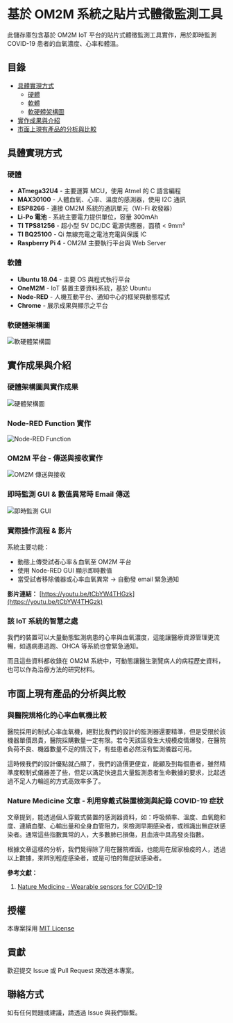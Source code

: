 # 基於 OM2M 系統之貼片式體徵監測工具

此儲存庫包含基於 OM2M IoT 平台的貼片式體徵監測工具實作，用於即時監測 COVID-19 患者的血氧濃度、心率和體溫。

## 目錄

- [具體實現方式](#具體實現方式)
  - [硬體](#硬體)
  - [軟體](#軟體)
  - [軟硬體架構圖](#軟硬體架構圖)
- [實作成果與介紹](#實作成果與介紹)
- [市面上現有產品的分析與比較](#市面上現有產品的分析與比較)

## 具體實現方式

### 硬體

- **ATmega32U4** - 主要運算 MCU，使用 Atmel 的 C 語言編程
- **MAX30100** - 人體血氧、心率、溫度的感測器，使用 I2C 通訊
- **ESP8266** - 連接 OM2M 系統的通訊單元（Wi-Fi 收發器）
- **Li-Po 電池** - 系統主要電力提供單位，容量 300mAh
- **TI TPS81256** - 超小型 5V DC/DC 電源供應器，面積 < 9mm²
- **TI BQ25100** - Qi 無線充電之電池充電與保護 IC
- **Raspberry Pi 4** - OM2M 主要執行平台與 Web Server

### 軟體

- **Ubuntu 18.04** - 主要 OS 與程式執行平台
- **OneM2M** - IoT 裝置主要資料系統，基於 Ubuntu
- **Node-RED** - 人機互動平台、通知中心的框架與動態程式
- **Chrome** - 展示成果與顯示之平台

### 軟硬體架構圖

![軟硬體架構圖](images/software_hardware_architecture.png)

## 實作成果與介紹

### 硬體架構圖與實作成果

![硬體架構圖](images/hardware_architecture.png)

### Node-RED Function 實作

![Node-RED Function](images/node_red_function.png)

### OM2M 平台 - 傳送與接收實作

![OM2M 傳送與接收](images/om2m_transmission_reception.png)

### 即時監測 GUI & 數值異常時 Email 傳送

![即時監測 GUI](images/real_time_gui.png)

### 實際操作流程 & 影片

系統主要功能：

- 動態上傳受試者心率＆血氧至 OM2M 平台
- 使用 Node-RED GUI 顯示即時數值
- 當受試者移除儀器或心率血氧異常 → 自動發 email 緊急通知

**影片連結：** [https://youtu.be/tCbYW4THGzk](https://youtu.be/tCbYW4THGzk)

### 該 IoT 系統的智慧之處

我們的裝置可以大量動態監測病患的心率與血氧濃度，這能讓醫療資源管理更流暢，如遇病患逃跑、OHCA 等系統也會緊急通知。

而且這些資料都收錄在 OM2M 系統中，可動態讓醫生瀏覽病人的病程歷史資料，也可以作為治療方法的研究材料。

## 市面上現有產品的分析與比較

### 與醫院規格化的心率血氧機比較

醫院採用的制式心率血氧機，絕對比我們的設計的監測器還要精準，但是受限於該機器單價昂貴，醫院採購數量一定有限。若今天該區發生大規模疫情爆發，在醫院負荷不良、機器數量不足的情況下，有些患者必然沒有監測儀器可用。

這時候我們的設計優點就凸顯了，我們的造價更便宜，能顧及到每個患者，雖然精準度較制式儀器差了些，但足以滿足快速且大量監測患者生命數據的要求，比起透過不足人力輪巡的方式高效率多了。

### Nature Medicine 文章 - 利用穿戴式裝置檢測與紀錄 COVID-19 症狀

文章提到，能透過個人穿戴式裝置的感測器資料，如：呼吸頻率、溫度、血氧飽和度、連續血壓、心輸出量和全身血管阻力，來檢測早期感染者，或辨識出無症狀感染者。通常這些指數異常的人，大多數肺已損傷，且血液中具高發炎指數。

根據文章這樣的分析，我們覺得除了用在醫院裡面，也能用在居家檢疫的人，透過以上數據，來辨別輕症感染者，或是可怕的無症狀感染者。

**參考文獻：**
1. [Nature Medicine - Wearable sensors for COVID-19](https://www.nature.com/articles/s41591-020-1123-x)

## 授權

本專案採用 [MIT License](LICENSE)

## 貢獻

歡迎提交 Issue 或 Pull Request 來改進本專案。

## 聯絡方式

如有任何問題或建議，請透過 Issue 與我們聯繫。
